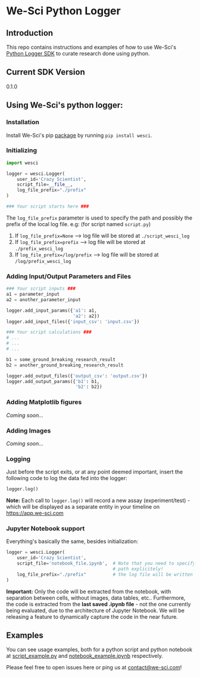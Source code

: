 # We-Sci Python Logger

## Introduction
This repo contains instructions and examples of how to use We-Sci's [Python Logger SDK](https://pypi.python.org/pypi/wesci) to curate research done using python.

## Current SDK Version
0.1.0

## Using We-Sci's python logger:
### Installation
Install We-Sci's pip [package](https://pypi.python.org/pypi/wesci) by running `pip install wesci`.

### Initializing
```python
import wesci

logger = wesci.Logger(
    user_id='Crazy Scientist',
    script_file=__file__,
    log_file_prefix="./prefix"
)

### Your script starts here ###
```
The `log_file_prefix` parameter is used to specify the path and possibly the prefix of the local log file.
e.g: (for script named `script.py`)
1. If `log_file_prefix=None` --> log file will be stored at `./script_wesci_log`
1. If `log_file_prefix=prefix` --> log file will be stored at `./prefix_wesci_log`
1. If `log_file_prefix=/log/prefix` --> log file will be stored at `/log/prefix_wesci_log`

### Adding Input/Output Parameters and Files
```python
### Your script inputs ###
a1 = parameter_input
a2 = another_parameter_input

logger.add_input_params({'a1': a1,
                         'a2': a2})
logger.add_input_files({'input_csv': 'input.csv'})

### Your script calculations ###
# ...
# ...
# ...

b1 = some_ground_breaking_research_result
b2 = another_ground_breaking_research_result

logger.add_output_files({'output_csv': 'output.csv'})
logger.add_output_params({'b1': b1,
                          'b2': b2})
```

### Adding Matplotlib figures ###
_Coming soon..._

### Adding Images ###
_Coming soon..._

### Logging ###
Just before the script exits, or at any point deemed important, insert the following code to log the data fed into the logger:
```python
logger.log()
```
**Note:** Each call to `logger.log()` will record a new assay (experiment/test) - which will be displayed as a separate entity in your timeline on https://app.we-sci.com

### Jupyter Notebook support
Everything's basically the same, besides initialization:
```python
logger = wesci.Logger(
    user_id='Crazy Scientist',
    script_file='notebook_file.ipynb',  # Note that you need to specify the notebook's file
                                        # path explicitely!
    log_file_prefix="./prefix"          # the log file will be written to ./prefix_wesci_log.csv
)
```
**Important:** Only the code will be extracted from the notebook, with separation between cells, without images, data tables, etc..
Furthermore, the code is extracted from the **last saved .ipynb file** - not the one currently being evaluated, due to the architecture of Jupyter Notebook. We will be releasing a feature to dynamically capture the code in the near future.


## Examples
You can see usage examples, both for a python script and python notebook at [script_example.py](./script_example.py) and 
[notebook_example.ipynb](./notebook_example.ipynb) respectively.

Please feel free to open issues here or ping us at contact@we-sci.com!
